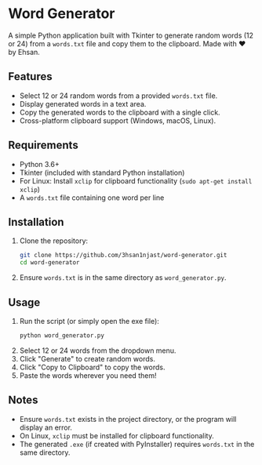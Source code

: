 # Word Generator

A simple Python application built with Tkinter to generate random words (12 or 24) from a `words.txt` file and copy them to the clipboard. Made with ❤️ by Ehsan.

## Features
- Select 12 or 24 random words from a provided `words.txt` file.
- Display generated words in a text area.
- Copy the generated words to the clipboard with a single click.
- Cross-platform clipboard support (Windows, macOS, Linux).

## Requirements
- Python 3.6+
- Tkinter (included with standard Python installation)
- For Linux: Install `xclip` for clipboard functionality (`sudo apt-get install xclip`)
- A `words.txt` file containing one word per line

## Installation
1. Clone the repository:
   ```bash
   git clone https://github.com/3hsan1njast/word-generator.git
   cd word-generator
   ```
2. Ensure `words.txt` is in the same directory as `word_generator.py`.

## Usage
1. Run the script (or simply open the exe file):
   ```bash
   python word_generator.py
   ```
2. Select 12 or 24 words from the dropdown menu.
3. Click "Generate" to create random words.
4. Click "Copy to Clipboard" to copy the words.
5. Paste the words wherever you need them!

## Notes
- Ensure `words.txt` exists in the project directory, or the program will display an error.
- On Linux, `xclip` must be installed for clipboard functionality.
- The generated `.exe` (if created with PyInstaller) requires `words.txt` in the same directory.
